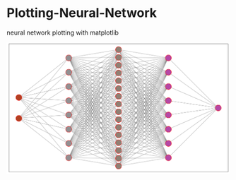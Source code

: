 # Plotting-Neural-Network
neural network plotting with matplotlib


<img align="center" src="example.png">
